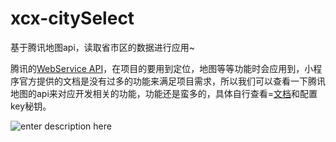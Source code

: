 # xcx-citySelect
基于腾讯地图api，读取省市区的数据进行应用~

腾讯的[WebService API][1]，在项目的要用到定位，地图等等功能时会应用到，小程序官方提供的文档是没有过多的功能来满足项目需求，所以我们可以查看一下腾讯地图的api来对应开发相关的功能，功能还是蛮多的，具体自行查看=[文档][2]和配置key秘钥。

![enter description here][3]


  [1]: https://lbs.qq.com/webservice_v1/index.html
  [2]: https://lbs.qq.com/webservice_v1/index.html
  [3]: http://wx4.sinaimg.cn/mw690/6ecf2da3gy1g2tyvhslfpj20ai0ilq3h.jpg
